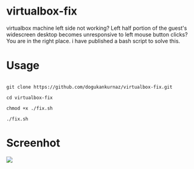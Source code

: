 # virtualbox-fix
virtualbox machine left side not working? Left half portion of the guest's widescreen desktop becomes unresponsive to left mouse button clicks? You are in the right place. i have published a bash script to solve this.

# Usage

```shell

git clone https://github.com/dogukankurnaz/virtualbox-fix.git

cd virtualbox-fix

chmod +x ./fix.sh

./fix.sh
```

# Screenhot

![](https://i.hizliresim.com/13kz46u.png)

